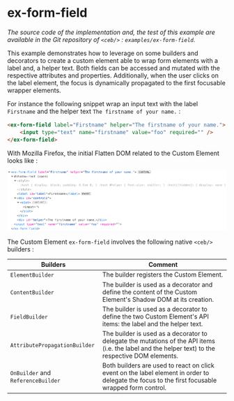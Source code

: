 # ex-form-field

_The source code of the implementation and, the test of this example are available in the Git repository of `<ceb/>` : `examples/ex-form-field`._

This example demonstrates how to leverage on some builders and decorators to create a custom element able to wrap form elements with a label and, a helper text.
Both fields can be accessed and mutated with the respective attributes and properties.
Additionally, when the user clicks on the label element, the focus is dynamically propagated to the first focusable wrapper elements.

For instance the following snippet wrap an input text with the label `Firstname` and the helper text `The firstname of your name.` :

```html
<ex-form-field label="Firstname" helper="The firstname of your name.">
    <input type="text" name="firstname" value="foo" required="" />
</ex-form-field>
```

With Mozilla Firefox, the initial Flatten DOM related to the Custom Element looks like :

![The initial Flatten DOM](ex-form-field_initial_flatten_dom.png)

The Custom Element `ex-form-field` involves the following native `<ceb/>` builders :

|Builders|Comment|
|---|---|
|`ElementBuilder`|The builder registers the Custom Element.|
|`ContentBuilder`|The builder is used as a decorator and define the content of the Custom Element's Shadow DOM at its creation.|
|`FieldBuilder`|The builder is used as a decorator to define the two Custom Element's API items: the label and the helper text.|
|`AttributePropagationBuilder`|The builder is used as a decorator to delegate the mutations of the API items (i.e. the label and the helper text) to the respective DOM elements.|
|`OnBuilder` and `ReferenceBuilder`|Both builders are used to react on click event on the label element in order to delegate the focus to the first focusable wrapped form control.|
